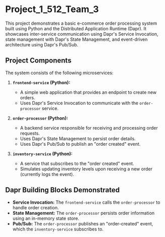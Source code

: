 # Project_1_512_Team_3
This project demonstrates a basic e-commerce order processing system built using Python and the Distributed Application Runtime (Dapr). It showcases inter-service communication using Dapr's Service Invocation, state management with Dapr's State Management, and event-driven architecture using Dapr's Pub/Sub.

## Project Components

The system consists of the following microservices:

1.  **`frontend-service` (Python):**
    * A simple web application that provides an endpoint to create new orders.
    * Uses Dapr's Service Invocation to communicate with the `order-processor` service.

2.  **`order-processor` (Python):**
    * A backend service responsible for receiving and processing order requests.
    * Uses Dapr's State Management to persist order details.
    * Uses Dapr's Pub/Sub to publish an "order created" event.

3.  **`inventory-service` (Python):**
    * A service that subscribes to the "order created" event.
    * Simulates updating inventory levels upon receiving a new order (currently logs the event).

## Dapr Building Blocks Demonstrated

* **Service Invocation:** The `frontend-service` calls the `order-processor` to handle order creation.
* **State Management:** The `order-processor` persists order information using an in-memory state store.
* **Pub/Sub:** The `order-processor` publishes an "order-created" event, which the `inventory-service` subscribes to.



